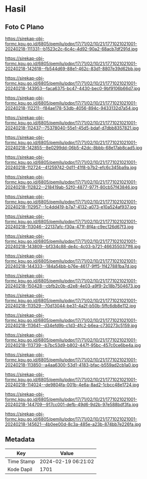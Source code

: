 # Hasil

## Foto C Plano

https://sirekap-obj-formc.kpu.go.id/6805/pemilu/pdpr/17/71/02/10/21/1771021021001-20240218-111331--b1523c2c-6c4c-4d92-90a2-68acb7df291d.jpg

https://sirekap-obj-formc.kpu.go.id/6805/pemilu/pdpr/17/71/02/10/21/1771021021001-20240218-142618--fb544d69-88e1-462c-83d1-8807e39d62bb.jpg

https://sirekap-obj-formc.kpu.go.id/6805/pemilu/pdpr/17/71/02/10/21/1771021021001-20240218-143953--faca6375-bc47-4430-bec0-9bf9106b66d7.jpg

https://sirekap-obj-formc.kpu.go.id/6805/pemilu/pdpr/17/71/02/10/21/1771021021001-20240218-112211--f84ae178-53db-4056-894c-9433132d7a54.jpg

https://sirekap-obj-formc.kpu.go.id/6805/pemilu/pdpr/17/71/02/10/21/1771021021001-20240218-112437--75378040-55e1-45d5-bdaf-d7dbb8357821.jpg

https://sirekap-obj-formc.kpu.go.id/6805/pemilu/pdpr/17/71/02/10/21/1771021021001-20240218-142855--8e0299dd-06b5-42dc-8bbb-68e17ab8cad5.jpg

https://sirekap-obj-formc.kpu.go.id/6805/pemilu/pdpr/17/71/02/10/21/1771021021001-20240218-112724--41259742-0d11-41f8-b7b2-efc6c345ba9a.jpg

https://sirekap-obj-formc.kpu.go.id/6805/pemilu/pdpr/17/71/02/10/21/1771021021001-20240218-112822--218419ab-52f0-4877-977f-80cb57f43846.jpg

https://sirekap-obj-formc.kpu.go.id/6805/pemilu/pdpr/17/71/02/10/21/1771021021001-20240218-112957--1c4dd419-b7a7-4132-a073-e10a524af937.jpg

https://sirekap-obj-formc.kpu.go.id/6805/pemilu/pdpr/17/71/02/10/21/1771021021001-20240218-113046--22137afc-f30a-471f-8f4a-c9ec126d67f3.jpg

https://sirekap-obj-formc.kpu.go.id/6805/pemilu/pdpr/17/71/02/10/21/1771021021001-20240218-143809--bf334c88-de4c-4c03-b721-4663550371f6.jpg

https://sirekap-obj-formc.kpu.go.id/6805/pemilu/pdpr/17/71/02/10/21/1771021021001-20240218-144333--184a54bb-b76e-4617-9ff5-1f427881ba7d.jpg

https://sirekap-obj-formc.kpu.go.id/6805/pemilu/pdpr/17/71/02/10/21/1771021021001-20240218-150428--cbfb2c0b-d2e8-4e03-a9f9-2c18b7504673.jpg

https://sirekap-obj-formc.kpu.go.id/6805/pemilu/pdpr/17/71/02/10/21/1771021021001-20240218-113529--70d13044-be31-4a2f-b50b-5ffc6db8e112.jpg

https://sirekap-obj-formc.kpu.go.id/6805/pemilu/pdpr/17/71/02/10/21/1771021021001-20240218-113641--d34efd9b-c1d3-4fc2-b6ea-c730273c5159.jpg

https://sirekap-obj-formc.kpu.go.id/6805/pemilu/pdpr/17/71/02/10/21/1771021021001-20240218-113739--b7bc53d9-b802-447f-95bc-457c0ce6be4a.jpg

https://sirekap-obj-formc.kpu.go.id/6805/pemilu/pdpr/17/71/02/10/21/1771021021001-20240218-113850--a4aa6300-53d1-4183-bfac-b559ad2cb1a0.jpg

https://sirekap-obj-formc.kpu.go.id/6805/pemilu/pdpr/17/71/02/10/21/1771021021001-20240218-114024--de9804fa-001b-4e6a-8ad2-1cbcc48e1724.jpg

https://sirekap-obj-formc.kpu.go.id/6805/pemilu/pdpr/17/71/02/10/21/1771021021001-20240218-144709--917cc001-defb-49d6-9d2b-97e588bdf3fa.jpg

https://sirekap-obj-formc.kpu.go.id/6805/pemilu/pdpr/17/71/02/10/21/1771021021001-20240218-145621--4b0ee00d-8c3a-485e-a23b-874bb7e226fa.jpg


## Metadata

| Key        | Value               |
| ---------- | ------------------- |
| Time Stamp | 2024-02-19 06:21:02 |
| Kode Dapil | 1701                |



